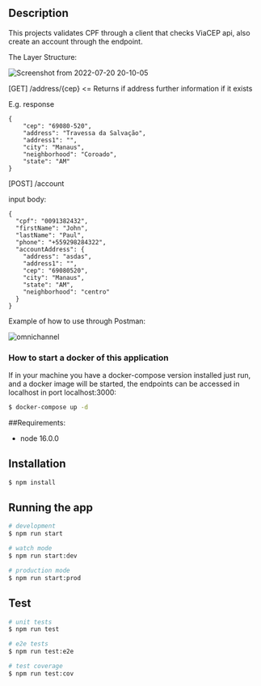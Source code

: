 
## Description
This projects validates CPF through a client that checks ViaCEP api, also create an account through 
the endpoint.

The Layer Structure:

![Screenshot from 2022-07-20 20-10-05](https://user-images.githubusercontent.com/20117606/180103308-f4636410-cff2-4137-8812-3da8c1adf29a.png)


[GET] /address/{cep}  <= Returns if address further information if it exists

E.g. response 
```
{
    "cep": "69080-520",
    "address": "Travessa da Salvação",
    "address1": "",
    "city": "Manaus",
    "neighborhood": "Coroado",
    "state": "AM"
}
```

[POST] /account

input body:
```
{
  "cpf": "0091382432",
  "firstName": "John",
  "lastName": "Paul",
  "phone": "+559298284322",
  "accountAddress": {
    "address": "asdas",
    "address1": "",
    "cep": "69080520",
    "city": "Manaus",
    "state": "AM",
    "neighborhood": "centro"
  }
}
```

Example of how to use through Postman:

![omnichannel](https://user-images.githubusercontent.com/20117606/180104129-653c9e86-cb80-47ff-805d-f047f3d82599.gif)


### How to start a docker of this application

If in your machine you have a docker-compose version installed just run, and 
a docker image will be started, the endpoints can be accessed in localhost in port localhost:3000:

```bash 
$ docker-compose up -d
```

##Requirements: 
- node 16.0.0

## Installation

```bash
$ npm install
```

## Running the app

```bash
# development
$ npm run start

# watch mode
$ npm run start:dev

# production mode
$ npm run start:prod
```

## Test

```bash
# unit tests
$ npm run test

# e2e tests
$ npm run test:e2e

# test coverage
$ npm run test:cov
```

